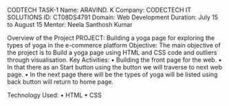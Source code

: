 CODTECH TASK-1
Name: ARAVIND. K
Company: CODECTECH IT SOLUTIONS 
ID: CT08DS4791
Domain: Web Development Duration: July 15 to August 15
Mentor: Neela Santhosh Kumar

Overview of the Project PROJECT: Building a yoga page for exploring the types of yoga in the e-commerce platform Objective: The main objective of the project is to Build a yoga page using HTML and CSS code and outliers through visualisation. Key Activities: • Building the front page for the web. • In that there as an Start button using the button we will traverse to next web page. • In the next page there will be the types of yoga will be listed using back button will return to home page.

Technology Used: • HTML • CSS
